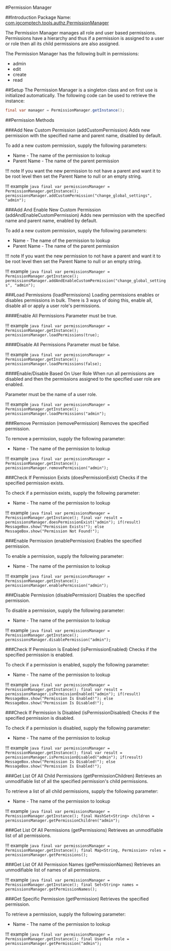 #Permission Manager

##Introduction
Package Name: [com.jgcomptech.tools.authz.PermissionManager](https://static.javadoc.io/com.jgcomptech.tools/java-ultimate-tools/1.5.0/com/jgcomptech/tools/authz/PermissionManager.html)

The Permission Manager manages all role and user based permissions.
Permissions have a hierarchy and thus if a permission is assigned to a
user or role then all its child permissions are also assigned. 

The Permission Manager has the following built in permissions:

- admin
- edit
- create
- read

##Setup
The Permission Manager is a singleton class and on first use is initialized automatically.
The following code can be used to retrieve the instance:
``` java
final var manager = PermissionManager.getInstance();
```

##Permission Methods

###Add New Custom Permission (addCustomPermission)
Adds new permission with the specified name and parent name, disabled by default.

To add a new custom permission, supply the following parameters:

- Name - The name of the permission to lookup
- Parent Name - The name of the parent permission

!!! note
    If you want the new permission to not have a parent and want it to be root level
    then set the Parent Name to null or an empty string.
    
!!! example
    ``` java
    final var permissionsManager = PermissionManager.getInstance();
    permissionsManager.addCustomPermission("change_global_settings", "admin");
    ```
    
###Add And Enable New Custom Permission (addAndEnableCustomPermission)
Adds new permission with the specified name and parent name, enabled by default.

To add a new custom permission, supply the following parameters:

- Name - The name of the permission to lookup
- Parent Name - The name of the parent permission

!!! note
    If you want the new permission to not have a parent and want it to be root level
    then set the Parent Name to null or an empty string.
    
!!! example
    ``` java
    final var permissionsManager = PermissionManager.getInstance();
    permissionsManager.addAndEnableCustomPermission("change_global_settings", "admin");
    ```
    
###Load Permissions (loadPermissions)
Loading permissions enables or disables permissions in bulk.
There is 3 ways of doing this, enable all, disable all or apply a user role's permissions.

####Enable All Permissions
Parameter must be true.

!!! example
    ``` java
    final var permissionsManager = PermissionManager.getInstance();
    permissionsManager.loadPermissions(true);
    ```
    
####Disable All Permissions
Parameter must be false.

!!! example
    ``` java
    final var permissionsManager = PermissionManager.getInstance();
    permissionsManager.loadPermissions(false);
    ```
    
####Enable/Disable Based On User Role
When run all permissions are disabled and then the permissions assigned to
the specified user role are enabled.

Parameter must be the name of a user role.

!!! example
    ``` java
    final var permissionsManager = PermissionManager.getInstance();
    permissionsManager.loadPermissions("admin");
    ```
    
###Remove Permission (removePermission)
Removes the specified permission.

To remove a permission, supply the following parameter:

- Name - The name of the permission to lookup

!!! example
    ``` java
    final var permissionsManager = PermissionManager.getInstance();
    permissionsManager.removePermission("admin");
    ```
    
###Check If Permission Exists (doesPermissionExist)
Checks if the specified permission exists.

To check if a permission exists, supply the following parameter:

- Name - The name of the permission to lookup

!!! example
    ``` java
    final var permissionsManager = PermissionManager.getInstance();
    final var result = permissionsManager.doesPermissionExist("admin");
    if(result) MessageBox.show("Permission Exists!");
    else MessageBox.show("Permission Not Found!");
    ```
    
###Enable Permission (enablePermission)
Enables the specified permission.

To enable a permission, supply the following parameter:

- Name - The name of the permission to lookup

!!! example
    ``` java
    final var permissionsManager = PermissionManager.getInstance();
    permissionsManager.enablePermission("admin");
    ```
    
###Disable Permission (disablePermission)
Disables the specified permission.

To disable a permission, supply the following parameter:

- Name - The name of the permission to lookup

!!! example
    ``` java
    final var permissionsManager = PermissionManager.getInstance();
    permissionsManager.disablePermission("admin");
    ```
    
###Check If Permission Is Enabled (isPermissionEnabled)
Checks if the specified permission is enabled.

To check if a permission is enabled, supply the following parameter:

- Name - The name of the permission to lookup

!!! example
    ``` java
    final var permissionsManager = PermissionManager.getInstance();
    final var result = permissionsManager.isPermissionEnabled("admin");
    if(result) MessageBox.show("Permission Is Enabled!");
    else MessageBox.show("Permission Is Disabled!");
    ```
    
###Check If Permission Is Disabled (isPermissionDisabled)
Checks if the specified permission is disabled.

To check if a permission is disabled, supply the following parameter:

- Name - The name of the permission to lookup

!!! example
    ``` java
    final var permissionsManager = PermissionManager.getInstance();
    final var result = permissionsManager.isPermissionDisabled("admin");
    if(result) MessageBox.show("Permission Is Disabled!");
    else MessageBox.show("Permission Is Enabled!");
    ```
    
###Get List Of All Child Permissions (getPermissionChildren)
Retrieves an unmodifiable list of all the specified permission's child permissions.

To retrieve a list of all child permissions, supply the following parameter:

- Name - The name of the permission to lookup

!!! example
    ``` java
    final var permissionsManager = PermissionManager.getInstance();
    final HashSet<String> children = permissionsManager.getPermissionChildren("admin");
    ```

###Get List Of All Permissions (getPermissions)
Retrieves an unmodifiable list of all permissions.

!!! example
    ``` java
    final var permissionsManager = PermissionManager.getInstance();
    final Map<String, Permission> roles = permissionsManager.getPermissions();
    ```
    
###Get List Of All Permission Names (getPermissionNames)
Retrieves an unmodifiable list of names of all permissions.

!!! example
    ``` java
    final var permissionsManager = PermissionManager.getInstance();
    final Set<String> names = permissionsManager.getPermissionNames();
    ```
    
###Get Specific Permission (getPermission)
Retrieves the specified permission.

To retrieve a permission, supply the following parameter:

- Name - The name of the permission to lookup

!!! example
    ``` java
    final var permissionsManager = PermissionManager.getInstance();
    final UserRole role = permissionsManager.getPermission("admin");
    ```
